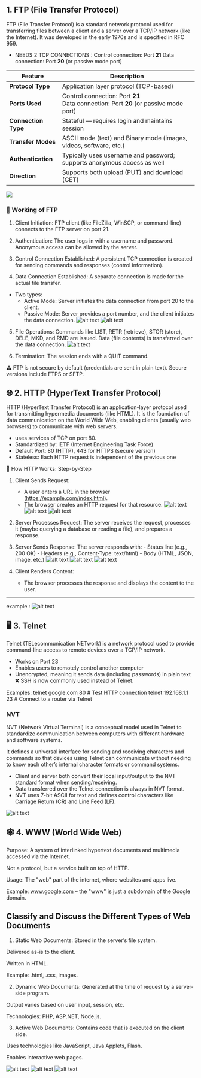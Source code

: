 ## 1. FTP (File Transfer Protocol)
FTP (File Transfer Protocol) is a standard network protocol used for transferring files between a client and a server over a TCP/IP network (like the Internet). It was developed in the early 1970s and is specified in RFC 959.
- NEEDS 2 TCP CONNECTIONS :
    Control connection: Port **21**
    Data connection: Port **20** (or passive mode port)

| Feature             | Description                                                                            |
| ------------------- | -------------------------------------------------------------------------------------- |
| **Protocol Type**   | Application layer protocol (TCP-based)                                                 |
| **Ports Used**      | Control connection: Port **21**<br>Data connection: Port **20** (or passive mode port) |
| **Connection Type** | Stateful — requires login and maintains session                                        |
| **Transfer Modes**  | ASCII mode (text) and Binary mode (images, videos, software, etc.)                     |
| **Authentication**  | Typically uses username and password; supports anonymous access as well                |
| **Direction**       | Supports both upload (PUT) and download (GET)                                          |

![](image.png)

### 🔹 Working of FTP
1. Client Initiation:
FTP client (like FileZilla, WinSCP, or command-line) connects to the FTP server on port 21.

2. Authentication:
The user logs in with a username and password. Anonymous access can be allowed by the server.

3. Control Connection Established:
A persistent TCP connection is created for sending commands and responses (control information).

4. Data Connection Established:
A separate connection is made for the actual file transfer.
  - Two types:
    - Active Mode: Server initiates the data connection from port 20 to the client.
    - Passive Mode: Server provides a port number, and the client initiates the data connection.
![alt text](image-1.png)
![alt text](image-2.png)

5. File Operations:
Commands like LIST, RETR (retrieve), STOR (store), DELE, MKD, and RMD are issued.
Data (file contents) is transferred over the data connection.
![alt text](image-3.png)

6. Termination:
The session ends with a QUIT command.



⚠️ FTP is not secure by default (credentials are sent in plain text). Secure versions include FTPS or SFTP.

## 🌐 2. HTTP (HyperText Transfer Protocol)
HTTP (HyperText Transfer Protocol) is an application-layer protocol used for transmitting hypermedia documents (like HTML). It is the foundation of data communication on the World Wide Web, enabling clients (usually web browsers) to communicate with web servers.

- uses services of TCP on port 80.
- Standardized by: IETF (Internet Engineering Task Force)
- Default Port: 80 (HTTP), 443 for HTTPS (secure version)
- Stateless: Each HTTP request is independent of the previous one

🔹 How HTTP Works: Step-by-Step
1. Client Sends Request:
    - A user enters a URL in the browser (https://example.com/index.html).
    - The browser creates an HTTP request for that resource.
    ![alt text](image-4.png)
    ![alt text](image-5.png)
    ![alt text](image-6.png)

2. Server Processes Request:
    The server receives the request, processes it (maybe querying a database or reading a file), and prepares a response.

3. Server Sends Response:
    The server responds with:
        - Status line (e.g., 200 OK)
        - Headers (e.g., Content-Type: text/html)
        - Body (HTML, JSON, image, etc.)
    ![alt text](image-7.png)
    ![alt text](image-8.png)
    ![alt text](image-9.png)
4. Client Renders Content:
    - The browser processes the response and displays the content to the user.
---
example :
![alt text](image-10.png)



## 🖥️ 3. Telnet
Telnet (TELecommunication NETwork) is a network protocol used to provide command-line access to remote devices over a TCP/IP network.
- Works on Port 23
- Enables users to remotely control another computer
- Unencrypted, meaning it sends data (including passwords) in plain text ❌
SSH is now commonly used instead of Telnet.

Examples:
telnet google.com 80        # Test HTTP connection
telnet 192.168.1.1 23       # Connect to a router via Telnet

### NVT
NVT (Network Virtual Terminal) is a conceptual model used in Telnet to standardize communication between computers with different hardware and software systems.

It defines a universal interface for sending and receiving characters and commands so that devices using Telnet can communicate without needing to know each other’s internal character formats or command systems.

- Client and server both convert their local input/output to the NVT standard format when sending/receiving.
- Data transferred over the Telnet connection is always in NVT format.
- NVT uses 7-bit ASCII for text and defines control characters like Carriage Return (CR) and Line Feed (LF).


![alt text](image-11.png)


## 🕸️ 4. WWW (World Wide Web)
Purpose: A system of interlinked hypertext documents and multimedia accessed via the Internet.

Not a protocol, but a service built on top of HTTP.

Usage: The "web" part of the internet, where websites and apps live.

Example: www.google.com – the "www" is just a subdomain of the Google domain.


## Classify and Discuss the Different Types of Web Documents
1. Static Web Documents:
Stored in the server’s file system.

Delivered as-is to the client.

Written in HTML.

Example: .html, .css, images.

2. Dynamic Web Documents:
Generated at the time of request by a server-side program.

Output varies based on user input, session, etc.

Technologies: PHP, ASP.NET, Node.js.

3. Active Web Documents:
Contains code that is executed on the client side.

Uses technologies like JavaScript, Java Applets, Flash.

Enables interactive web pages.

![alt text](<Screenshot 2025-05-08 at 11.27.23 PM.png>) 
![alt text](<Screenshot 2025-05-08 at 11.27.52 PM.png>) 
![alt text](<Screenshot 2025-05-08 at 11.28.03 PM.png>)